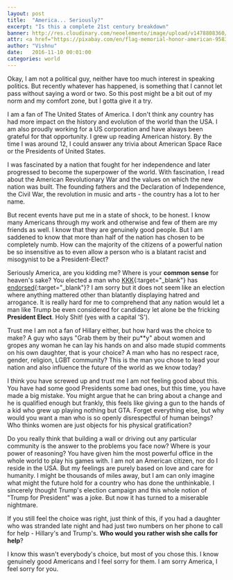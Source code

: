```yaml
---
layout: post
title:  "America... Seriously?"
excerpt: "Is this a complete 21st century breakdown"
banner: http://res.cloudinary.com/neoelemento/image/upload/v1478808360/blog/america-min.jpg
attr: <a href="https://pixabay.com/en/flag-memorial-honor-american-958343/">Pixabay</a>
author: "Vishnu"
date:   2016-11-10 00:01:00
categories: world
---
```

Okay, I am not a political guy, neither have too much interest in speaking politics. But recently whatever has happened, is something that I cannot let pass without saying a word or two. So this post might be a bit out of my norm and my comfort zone, but I gotta give it a try.

I am a fan of The United States of America. I don't think any country has had more impact on the history and evolution of the world than the USA. I am also proudly working for a US corporation and have always been grateful for that opportunity. I grew up reading American history. By the time I was around 12, I could answer any trivia about American Space Race or the Presidents of United States.

I was fascinated by a nation that fought for her independence and later progressed to become the superpower of the world. With fascination, I read about the American Revolutionary War and the values on which the new nation was built. The founding fathers and the Declaration of Independence, the Civil War, the revolution in music and arts - the country has a lot to her name.

But recent events have put me in a state of shock, to be honest. I know many Americans through my work and otherwise and few of them are my friends as well. I know that they are genuinely good people. But I am saddened to know that more than half of the nation has chosen to be completely numb. How can the majority of the citizens of a powerful nation be so insensitive as to even allow a person who is a blatant racist and misogynist to be a President-Elect?

Seriously America, are you kidding me? Where is your **common sense** for heaven's sake? You elected a man who [KKK](https://en.wikipedia.org/wiki/Ku_Klux_Klan){:target="_blank"} has [endorsed](http://www.newyorker.com/news/news-desk/donald-trump-and-the-ku-klux-klan-a-history){:target="_blank"}? I am sorry but it does not seem like an election where anything mattered other than blatantly displaying hatred and arrogance. It is really hard for me to comprehend that any nation would let a man like Trump be even considered for candidacy let alone be the fricking **President Elect**. Holy Shit! (yes with a capital 'S').

Trust me I am not a fan of Hillary either, but how hard was the choice to make? A guy who says "Grab them by their pu**y" about women and gropes any woman he can lay his hands on and also made stupid comments on his own daughter, that is your choice? A man who has no respect race, gender, religion, LGBT community? This is the man you chose to lead your nation and also influence the future of the world as we know today?

I think you have screwed up and trust me I am not feeling good about this. You have had some good Presidents some bad ones, but this time, you have made a big mistake. You might argue that he can bring about a change and he is qualified enough but frankly, this feels like giving a gun to the hands of a kid who grew up playing nothing but GTA. Forget everything else, but why would you want a man who is so openly disrespectful of human beings? Who thinks women are just objects for his physical gratification?

Do you really think that building a wall or driving out any particular community is the answer to the problems you face now? Where is your power of reasoning? You have given him the most powerful office in the whole world to play his games with. I am not an American citizen, nor do I reside in the USA. But my feelings are purely based on love and care for humanity. I might be thousands of miles away, but I am can only imagine what might the future hold for a country who has done the unthinkable. I sincerely thought Trump's election campaign and this whole notion of "Trump for President" was a joke. But now it has turned to a miserable nightmare.

If you still feel the choice was right, just think of this, if you had a daughter who was stranded late night and had just two numbers on her phone to call for help - Hillary's and Trump's. **Who would you rather wish she calls for help**? 

I know this wasn't everybody's choice, but most of you chose this. I know genuinely good Americans and I feel sorry for them. I am sorry America, I feel sorry for you.